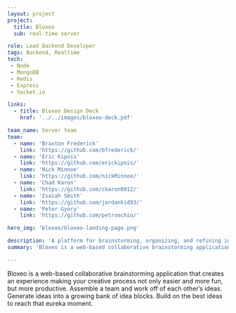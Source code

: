 ```yaml
---
layout: project
project:
  title: Bloxeo
  sub: real-time server

role: Lead Backend Developer
tags: Backend, Realtime
tech:
 - Node
 - MongoDB
 - Redis
 - Express
 - Socket.io

links:
  - title: Bloxeo Design Deck
    href: '../../images/bloxeo-deck.pdf'

team_name: Server team
team:
  - name: 'Braxton Frederick'
    link: 'https://github.com/bfrederick/'
  - name: 'Eric Kipnis'
    link: 'https://github.com/erickipnis/'
  - name: 'Nick Minnoe'
    link: 'https://github.com/nickMinnoe/'
  - name: 'Chad Karon'
    link: 'https://github.com/ckaron0912/'
  - name: 'Isaiah Smith'
    link: 'https://github.com/jordankid93/'
  - name: 'Peter Gyory'
    link: 'https://github.com/petroochio/'

hero_img: 'bloxeo/bloxeo-landing-page.png'

description: 'A platform for brainstorming, organizing, and refining ideas in a distributed manner.'
summary: 'Bloxeo is a web-based collaborative brainstorming application that creates an experience making your creative process not only easier and more fun, but more productive.  Assemble a team and work off of each other’s ideas. Generate ideas into a growing bank of idea blocks. Build on the best ideas to reach that eureka moment.'

---
```


Bloxeo is a web-based collaborative brainstorming application that creates an experience making your creative process not only easier and more fun, but more productive.  Assemble a team and work off of each other’s ideas. Generate ideas into a growing bank of idea blocks. Build on the best ideas to reach that eureka moment.

